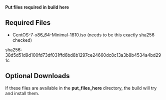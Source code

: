 **Put files required in build here**

Required Files
--------------
* CentOS-7-x86_64-Minimal-1810.iso (needs to be this exactly sha256 checked)

sha256: 38d5d51d9d100fd73df031ffd6bd8b1297ce24660dc8c13a3b8b4534a4bd291c

Optional Downloads
--------------
If these files are available in the **put_files_here** directory, the build will try and install them.

